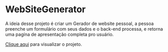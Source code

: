 # WebSiteGenerator
A ideia desse projeto é criar um Gerador de website pessoal, a pessoa preenche um formulário com seus dados e o back-end processa, e retorna uma pagína de apresentação completa pro usuário.

[Clique aqui](https://daniels7k.github.io/WebSiteGenerator/) para visualizar o projeto.
